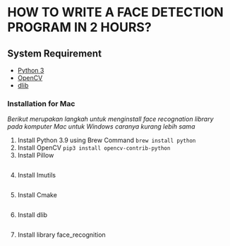 # HOW TO WRITE A FACE DETECTION PROGRAM IN 2 HOURS?

## System Requirement 
* [Python 3](https://https://www.python.org/downloads/)
* [OpenCV](https://opencv.org/)
* [dlib](http://dlib.net/)

### Installation for Mac

_Berikut merupakan langkah untuk menginstall face recognation library pada komputer Mac untuk Windows caranya kurang lebih sama_

1. Install Python 3.9 using Brew Command
    ```brew install python``` 
2. Install OpenCV
   ```pip3 install opencv-contrib-python```
3. Install Pillow
   ```ppip3 install pillow
   ```
4. Install Imutils
   ```pip3 install imutils
   ```
5. Install Cmake
   ```brew install cmake
   ```
6. Install dlib
   ```brew install dlib or pip3 install dlib
   ```
7.  Install library face_recognition
   ```pip3 install face_recognition
   ```